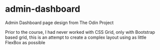 # admin-dashboard
Admin Dashboard page design from The Odin Project

Prior to the course, I had never worked with CSS Grid, only with Bootstrap based grid, this is an attempt to create a complex layout using as little FlexBox as possible